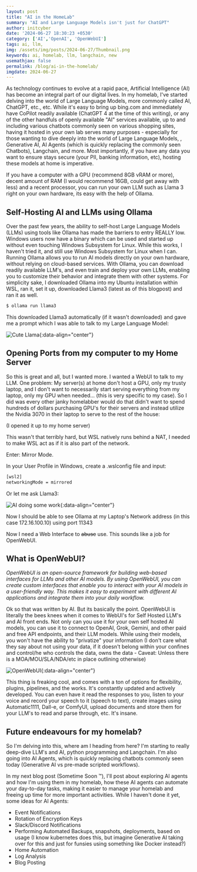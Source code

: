 ```yaml
---
layout: post
title: "AI in the HomeLab"
summary: "AI and Large Language Models isn't just for ChatGPT"
author: initcyber
date: '2024-06-27 18:30:23 +0530'
category: ['AI','OpenAI', 'OpenWebUI']
tags: ai, llm, 
img: /assets/img/posts/2024-06-27/Thumbnail.png
keywords: ai, homelab, llm, langchain, new
usemathjax: false
permalink: /blog/ai-in-the-homelab/
imgdate: 2024-06-27
---
```


As technology continues to evolve at a rapid pace, Artificial Intelligence (AI) has become an integral part of our digital lives. In my homelab, I've started delving into the world of Large Language Models, more commonly called AI, ChatGPT, etc., etc. While it's easy to bring up bing.com and immediately have CoPilot readily available (ChatGPT 4 at the time of this writing), or any of the other handfuls of openly available "AI" services available, up to and including various chatbots commonly seen on various shopping sites, having it hosted in your own lab serves many purposes - especially for those wanting to dive deeply into the world of Large Language Models, , Generative AI, AI Agents (which is quickly replacing the commonly seen Chatbots), Langchain, and more. Most importantly, if you have any data you want to ensure stays secure (your PII, banking information, etc), hosting these models at home is imperative.

If you have a computer with a GPU (recommend 8GB vRAM or more), decent amount of RAM (I would recommend 16GB, could get away with less) and a recent processor, you can run your own LLM such as Llama 3 right on your own hardware, its easy with the help of Ollama.


## Self-Hosting AI and LLMs using Ollama

Over the past few years, the ability to self-host Large Language Models (LLMs) using tools like Ollama has made the barriers to entry REALLY low. Windows users now have a binary which can be used and started up without even touching Windows Subsystem for Linux. While this works, I haven't tried it, and still use Windows Subsystem for Linux when I can. Running Ollama allows you to run AI models directly on your own hardware, without relying on cloud-based services. With Ollama, you can download readily available LLM's, and even train and deploy your own LLMs, enabling you to customize their behavior and integrate them with other systems. For simplicity sake, I downloaded Ollama into my Ubuntu installation within WSL, ran it, set it up, downloaded Llama3 (latest as of this blogpost) and ran it as well.

```bash
$ ollama run llama3
```
This downloaded Llama3 automatically (if it wasn't downloaded) and gave me a prompt which I was able to talk to my Large Language Model:

![Cute Llama](/assets/img/posts/{{page.imgdate}}/2.png){:data-align="center"}



## Opening Ports from my computer to my Home Server

So this is great and all, but I wanted more. I wanted a WebUI to talk to my LLM. One problem: My server(s) at home don't host a GPU, only my trusty laptop, and I don't want to necessarily start serving everything from my laptop, only my GPU when needed... (this is very specific to my case). So I did was every other janky homelabber would do that didn't want to spend hundreds of dollars purchasing GPU's for their servers and instead utilize the Nvidia 3070 in their laptop to serve to the rest of the house:

(I opened it up to my home server)

This wasn't that terribly hard, but WSL natively runs behind a NAT, I needed to make WSL act as if it is also part of the network.

Enter: Mirror Mode.

In your User Profile in Windows, create a .wslconfig file and input:
```bash
[wsl2]
networkingMode = mirrored
```

Or let me ask Llama3:

![AI doing some work](/assets/img/posts/{{page.imgdate}}/3.png){:data-align="center"}

Now I should be able to see Ollama at my Laptop's Network address (in this case 172.16.100.10) using port 11343

Now I need a Web Interface to ~~abuse~~ use. This sounds like a job for OpenWebUI.


## What is OpenWebUI?


*OpenWebUI is an open-source framework for building web-based interfaces for LLMs and other AI models. By using OpenWebUI, you can create custom interfaces that enable you to interact with your AI models in a user-friendly way. This makes it easy to experiment with different AI applications and integrate them into your daily workflow.*

Ok so that was written by AI. But its basically the point. OpenWebUI is literally the bees knees when it comes to WebUI's for Self Hosted LLM's and AI front ends. Not only can you use it for your own self hosted AI models, you can use it to connect to OpenAI, Grok, Gemini, and other paid and free API endpoints, and their LLM models. While using their models, you won't have the ability to "privatize" your information (I don't care what they say about not using your data, if it doesn't belong within your confines and control/he who controls the data, owns the data - Caveat: Unless there is a MOA/MOU/SLA/NDA/etc in place outlining otherwise)

![OpenWebUI](/assets/img/posts/{{page.imgdate}}/4.png){:data-align="center"}

This thing is freaking cool, and comes with a ton of options for flexibility, plugins, pipelines, and the works. It's constantly updated and actively developed. You can even have it read the responses to you, listen to your voice and record your speech to it (speech to text), create images using Automatic1111, Dall-e, or ComfyUI, upload documents and store them for your LLM's to read and parse through, etc. It's insane.

## Future endeavours for my homelab?

So I'm delving into this, where am I heading from here? I'm starting to really deep-dive LLM's and AI, python programming and Langchain. I'm also going into AI Agents, which is quickly replacing chatbots commonly seen today (Generative AI vs pre-made scripted workflows). 


In my next blog post (Sometime Soon ™), I'll post about exploring AI agents and how I'm using them in my homelab, how these AI agents can automate your day-to-day tasks, making it easier to manage your homelab and freeing up time for more important activities. While I haven't done it yet, some ideas for AI Agents:

- Event Notifications
- Rotation of Encryption Keys
- Slack/Discord Notifications
- Performing Automated Backups, snapshots, deployments, based on usage (I know kubernetes does this, but imagine Generative AI taking over for this and just for funsies using something like Docker instead?)
- Home Automation
- Log Analysis
- Blog Posting













